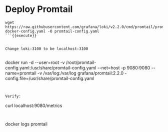 
# Deploy Promtail


```
wget https://raw.githubusercontent.com/grafana/loki/v2.2.0/cmd/promtail/promtail-docker-config.yaml -O promtail-config.yaml
```{{execute}}


Change loki:3100 to be localhost:3100 


```
docker run -d --user=root -v /root/promtail-config.yaml:/usr/share/promtail-config.yaml --net=host -p 9080:9080 --name=promtail -v /var/log:/var/log grafana/promtail:2.2.0 -config.file=/usr/share/promtail-config.yaml
```{{execute}}


Verify:

```
curl localhost:9080/metrics
```{{execute}}


```
docker logs promtail
```{{execute}}



